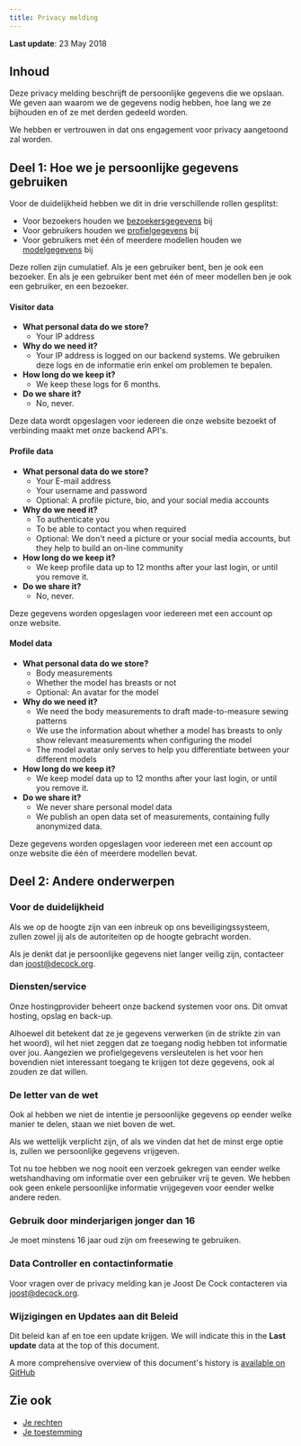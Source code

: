 ```yaml
---
title: Privacy melding
---
```


**Last update**: 23 May 2018

## Inhoud

Deze privacy melding beschrijft de persoonlijke gegevens die we opslaan. We geven aan waarom we de gegevens nodig hebben, hoe lang we ze bijhouden en of ze met derden gedeeld worden.

We hebben er vertrouwen in dat ons engagement voor privacy aangetoond zal worden.

## Deel 1: Hoe we je persoonlijke gegevens gebruiken

Voor de duidelijkheid hebben we dit in drie verschillende rollen gesplitst:

 - Voor bezoekers houden we [bezoekersgegevens](#visitor-data) bij
 - Voor gebruikers houden we [profielgegevens](#profile-data) bij
 - Voor gebruikers met één of meerdere modellen houden we [modelgegevens](#model-data) bij

Deze rollen zijn cumulatief. Als je een gebruiker bent, ben je ook een bezoeker. En als je een gebruiker bent met één of meer modellen ben je ook een gebruiker, en een bezoeker.

<Note>

#### Visitor data

 - **What personal data do we store?**
   - Your IP address
 - **Why do we need it?**
   - Your IP address is logged on our backend systems. We gebruiken deze logs en de informatie erin enkel om problemen te bepalen.
 - **How long do we keep it?**
   - We keep these logs for 6 months.
 - **Do we share it?**
   - No, never.

Deze data wordt opgeslagen voor iedereen die onze website bezoekt of verbinding maakt met onze backend API's.

</Note>

<Note>

#### Profile data

 - **What personal data do we store?**
   - Your E-mail address
   - Your username and password
   - Optional: A profile picture, bio, and your social media accounts
 - **Why do we need it?**
   - To authenticate you
   - To be able to contact you when required
   - Optional: We don't need a picture or your social media accounts, but they help to build an on-line community
 - **How long do we keep it?**
   - We keep profile data up to 12 months after your last login, or until you remove it.
 - **Do we share it?**
   - No, never.

Deze gegevens worden opgeslagen voor iedereen met een account op onze website.

</Note>

<Note>

#### Model data

 - **What personal data do we store?**
   - Body measurements
   - Whether the model has breasts or not
   - Optional: An avatar for the model
 - **Why do we need it?**
   - We need the body measurements to draft made-to-measure sewing patterns
   - We use the information about whether a model has breasts to only show relevant measurements when configuring the model
   - The model avatar only serves to help you differentiate between your different models
 - **How long do we keep it?**
   - We keep model data up to 12 months after your last login, or until you remove it.
 - **Do we share it?**
   - We never share personal model data
   - We publish an open data set of measurements, containing fully anonymized data.

Deze gegevens worden opgeslagen voor iedereen met een account op onze website die één of meerdere modellen bevat.

</Note>

## Deel 2: Andere onderwerpen

### Voor de duidelijkheid

Als we op de hoogte zijn van een inbreuk op ons beveiligingssysteem, zullen zowel jij als de autoriteiten op de hoogte gebracht worden.

Als je denkt dat je persoonlijke gegevens niet langer veilig zijn, contacteer dan joost@decock.org.


### Diensten/service

Onze hostingprovider beheert onze backend systemen voor ons. Dit omvat hosting, opslag en back-up.

Alhoewel dit betekent dat ze je gegevens verwerken (in de strikte zin van het woord), wil het niet zeggen dat ze toegang nodig hebben tot informatie over jou. Aangezien we profielgegevens versleutelen is het voor hen bovendien niet interessant toegang te krijgen tot deze gegevens, ook al zouden ze dat willen.

### De letter van de wet

Ook al hebben we niet de intentie je persoonlijke gegevens op eender welke manier te delen, staan we niet boven de wet.

Als we wettelijk verplicht zijn, of als we vinden dat het de minst erge optie is, zullen we persoonlijke gegevens vrijgeven.

Tot nu toe hebben we nog nooit een verzoek gekregen van eender welke wetshandhaving om informatie over een gebruiker vrij te geven. We hebben ook geen enkele persoonlijke informatie vrijgegeven voor eender welke andere reden.

### Gebruik door minderjarigen jonger dan 16

Je moet minstens 16 jaar oud zijn om freesewing te gebruiken.

### Data Controller en contactinformatie

Voor vragen over de privacy melding kan je Joost De Cock contacteren via joost@decock.org.

### Wijzigingen en Updates aan dit Beleid

Dit beleid kan af en toe een update krijgen. We will indicate this in the **Last update** data at the top of this document.

A more comprehensive overview of this document's history is [available on GitHub](https://github.com/freesewing/markdown/commits/develop/org/docs/various/privacy)

## Zie ook

 - [Je rechten](/docs/various/right/)
 - [Je toestemming](/account/actions/consent/)

